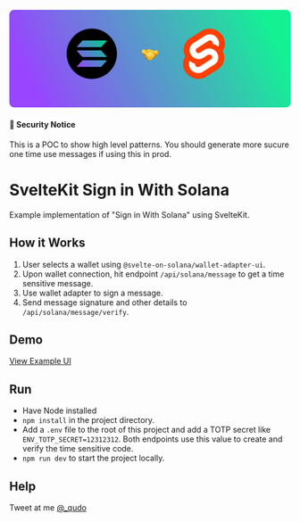 ![banner](/doc/banner.png)

#### 🚨 Security Notice
This is a POC to show high level patterns. You should generate more sucure one time use messages if using this in prod.

# SvelteKit Sign in With Solana
Example implementation of "Sign in With Solana" using SvelteKit.

## How it Works
1. User selects a wallet using `@svelte-on-solana/wallet-adapter-ui`.
2. Upon wallet connection, hit endpoint `/api/solana/message` to get a time sensitive message.
3. Use wallet adapter to sign a message.
4. Send message signature and other details to `/api/solana/message/verify`.

## Demo
[View Example UI](https://svelte-sign-in-with-solana.vercel.app/)

## Run
- Have Node installed
- `npm install` in the project directory.
- Add a `.env` file to the root of this project and add a TOTP secret like `ENV_TOTP_SECRET=12312312`. Both endpoints use this value to create and verify the time sensitive code. 
- `npm run dev` to start the project locally.

## Help
Tweet at me [@_qudo](https://twitter.com/_qudo)
